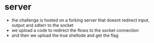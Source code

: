 # server
 - the challenge is hosted on a forking server that doesnt redirect input, output and sdterr to the socket
 - we upload a code to redirect the flows to the socket connection
 - and then we upload the true shellode and get the flag
